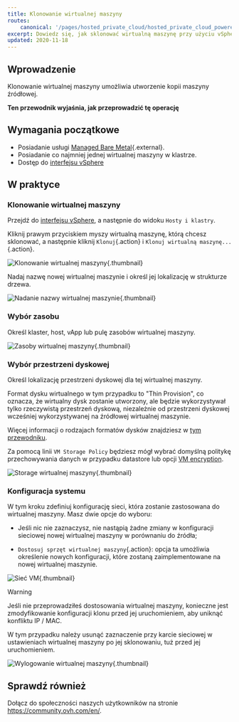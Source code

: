 ```yaml
---
title: Klonowanie wirtualnej maszyny
routes:
    canonical: '/pages/hosted_private_cloud/hosted_private_cloud_powered_by_vmware/clone_a_vm'
excerpt: Dowiedz się, jak sklonować wirtualną maszynę przy użyciu vSphere
updated: 2020-11-18
---
```



## Wprowadzenie

Klonowanie wirtualnej maszyny umożliwia utworzenie kopii maszyny źródłowej.

**Ten przewodnik wyjaśnia, jak przeprowadzić tę operację**

## Wymagania początkowe

- Posiadanie usługi [Managed Bare Metal](https://www.ovhcloud.com/pl/managed-bare-metal/){.external}.
- Posiadanie co najmniej jednej wirtualnej maszyny w klastrze.
- Dostęp do [interfejsu vSphere](/pages/bare_metal_cloud/managed_bare_metal/vsphere-interface)

## W praktyce

### Klonowanie wirtualnej maszyny

Przejdź do [interfejsu vSphere](/pages/bare_metal_cloud/managed_bare_metal/vsphere-interface), a następnie do widoku `Hosty i klastry`.

Kliknij prawym przyciskiem myszy wirtualną maszynę, którą chcesz sklonować, a następnie kliknij `Klonuj`{.action} i `Klonuj wirtualną maszynę...`{.action}. 

![Klonowanie wirtualnej maszyny](images/clonevm01.png){.thumbnail}

Nadaj nazwę nowej wirtualnej maszynie i określ jej lokalizację w strukturze drzewa.

![Nadanie nazwy wirtualnej maszynie](images/clonevm02.png){.thumbnail}

### Wybór zasobu

Określ klaster, host, vApp lub pulę zasobów wirtualnej maszyny.

![Zasoby wirtualnej maszyny](images/clonevm03.png){.thumbnail}

### Wybór przestrzeni dyskowej

Określ lokalizację przestrzeni dyskowej dla tej wirtualnej maszyny. 

Format dysku wirtualnego w tym przypadku to "Thin Provision", co oznacza, że wirtualny dysk zostanie utworzony, ale będzie wykorzystywał tylko rzeczywistą przestrzeń dyskową, niezależnie od przestrzeni dyskowej wcześniej wykorzystywanej na źródłowej wirtualnej maszynie.

Więcej informacji o rodzajach formatów dysków znajdziesz w [tym przewodniku](/pages/bare_metal_cloud/managed_bare_metal/choosing-disk-type).

Za pomocą linii `VM Storage Policy` będziesz mógł wybrać domyślną politykę przechowywania danych w przypadku datastore lub opcji [VM encryption](/pages/bare_metal_cloud/managed_bare_metal/vm_encrypt).

![Storage wirtualnej maszyny](images/clonevm04.png){.thumbnail}

### Konfiguracja systemu

W tym kroku zdefiniuj konfigurację sieci, która zostanie zastosowana do wirtualnej maszyny. Masz dwie opcje do wyboru:

- Jeśli nic nie zaznaczysz, nie nastąpią żadne zmiany w konfiguracji sieciowej nowej wirtualnej maszyny w porównaniu do źródła;

- `Dostosuj sprzęt wirtualnej maszyny`{.action}\: opcja ta umożliwia określenie nowych konfiguracji, które zostaną zaimplementowane na nowej wirtualnej maszynie.

![Sieć VM](images/clonevm05.png){.thumbnail}

> [!warning]
>
> Jeśli nie przeprowadziłeś dostosowania wirtualnej maszyny, konieczne jest zmodyfikowanie konfiguracji klonu przed jej uruchomieniem, aby uniknąć konfliktu IP / MAC. 
>
>W tym przypadku należy usunąć zaznaczenie przy karcie sieciowej w ustawieniach wirtualnej maszyny po jej sklonowaniu, tuż przed jej uruchomieniem.
>
>![Wylogowanie wirtualnej maszyny](images/clonevm06.png){.thumbnail}
>

## Sprawdź również

Dołącz do społeczności naszych użytkowników na stronie <https://community.ovh.com/en/>.
